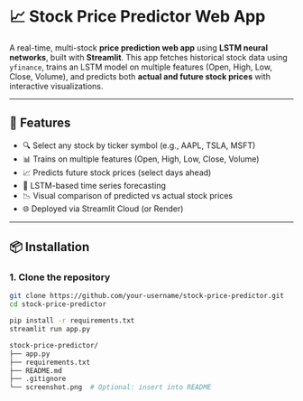 # 📈 Stock Price Predictor Web App

A real-time, multi-stock **price prediction web app** using **LSTM neural networks**, built with **Streamlit**. This app fetches historical stock data using `yfinance`, trains an LSTM model on multiple features (Open, High, Low, Close, Volume), and predicts both **actual and future stock prices** with interactive visualizations.

---

## 🚀 Features

- 🔍 Select any stock by ticker symbol (e.g., AAPL, TSLA, MSFT)
- 📊 Trains on multiple features (Open, High, Low, Close, Volume)
- 📈 Predicts future stock prices (select days ahead)
- 🧠 LSTM-based time series forecasting
- 📉 Visual comparison of predicted vs actual stock prices
- 🌐 Deployed via Streamlit Cloud (or Render)
---

## 📦 Installation

### 1. Clone the repository

```bash
git clone https://github.com/your-username/stock-price-predictor.git
cd stock-price-predictor

pip install -r requirements.txt
streamlit run app.py

stock-price-predictor/
├── app.py
├── requirements.txt
├── README.md
├── .gitignore
└── screenshot.png  # Optional: insert into README
